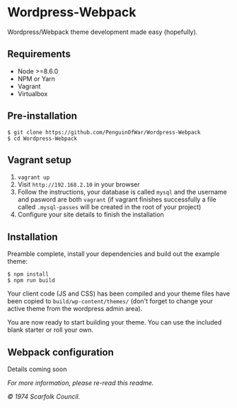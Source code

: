 # Wordpress-Webpack

Wordpress/Webpack theme development made easy (hopefully).

## Requirements

- Node >=8.6.0
- NPM or Yarn
- Vagrant
- Virtualbox

## Pre-installation

	$ git clone https://github.com/PenguinOfWar/Wordpress-Webpack
	$ cd Wordpress-Webpack

## Vagrant setup

1. `vagrant up`
2. Visit `http://192.168.2.10` in your browser
3. Follow the instructions, your database is called `mysql` and the username and pasword are both `vagrant` (if vagrant finishes successfully a file called `.mysql-passes` will be created in the root of your project)
4. Configure your site details to finish the installation

## Installation

Preamble complete, install your dependencies and build out the example theme:

	$ npm install
	$ npm run build

Your client code (JS and CSS) has been compiled and your theme files have been copied to `build/wp-content/themes/` (don't forget to change your active theme from the wordpress admin area).

You are now ready to start building your theme. You can use the included blank starter or roll your own.

## Webpack configuration

Details coming soon

*For more information, please re-read this readme.*

*&copy; 1974 Scarfolk Council.*